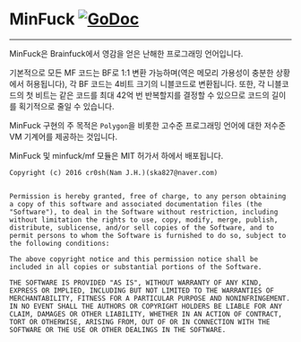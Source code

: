 # MinFuck [![GoDoc](https://godoc.org/github.com/cr0sh/minfuck/mf?status.svg)](https://godoc.org/github.com/cr0sh/minfuck/mf)
---
MinFuck은 Brainfuck에서 영감을 얻은 난해한 프로그래밍 언어입니다.

기본적으로 모든 MF 코드는 BF로 1:1 변환 가능하며(역은 메모리 가용성이 충분한 상황에서 허용됩니다), 각 BF 코드는 4비트 크기의 니블코드로 변환됩니다. 또한, 각 니블코드의 첫 비트는 같은 코드를 최대 42억 번 반복할지를 결정할 수 있으므로 코드의 길이를 획기적으로 줄일 수 있습니다.

MinFuck 구현의 주 목적은 `Polygon`을 비롯한 고수준 프로그래밍 언어에 대한 저수준 VM 기계어를 제공하는 것입니다.

MinFuck 및 minfuck/mf 모듈은 MIT 허가서 하에서 배포됩니다.
```
Copyright (c) 2016 cr0sh(Nam J.H.)(ska827@naver.com)


Permission is hereby granted, free of charge, to any person obtaining a copy of this software and associated documentation files (the "Software"), to deal in the Software without restriction, including without limitation the rights to use, copy, modify, merge, publish, distribute, sublicense, and/or sell copies of the Software, and to permit persons to whom the Software is furnished to do so, subject to the following conditions:

The above copyright notice and this permission notice shall be included in all copies or substantial portions of the Software.

THE SOFTWARE IS PROVIDED "AS IS", WITHOUT WARRANTY OF ANY KIND, EXPRESS OR IMPLIED, INCLUDING BUT NOT LIMITED TO THE WARRANTIES OF MERCHANTABILITY, FITNESS FOR A PARTICULAR PURPOSE AND NONINFRINGEMENT. IN NO EVENT SHALL THE AUTHORS OR COPYRIGHT HOLDERS BE LIABLE FOR ANY CLAIM, DAMAGES OR OTHER LIABILITY, WHETHER IN AN ACTION OF CONTRACT, TORT OR OTHERWISE, ARISING FROM, OUT OF OR IN CONNECTION WITH THE SOFTWARE OR THE USE OR OTHER DEALINGS IN THE SOFTWARE.
```
